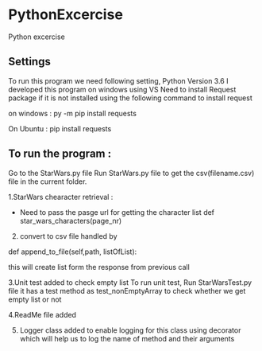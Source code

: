 # PythonExcercise
Python excercise

Settings
-------------
To run this program we need following setting,
Python Version 3.6
I developed this program on windows using VS
Need to install Request package if it is not installed using the following command 
to install request 

on windows : 
py -m pip install requests

On Ubuntu : 
pip install requests


To run the program :
------------------------

Go to the StarWars.py file 
Run StarWars.py file to get the csv(filename.csv) file in the current folder. 

1.StarWars chearacter retrieval : 
- Need to pass the pasge url for getting the character list
def star_wars_characters(page_nr) 

2. convert to csv file handled by 

 def append_to_file(self,path, listOfList):
 
 this will create list form the response from previous call
 
 3.Unit test added to check empty list 
 To run unit test, 
 Run StarWarsTest.py file
 it has a test method as test_nonEmptyArray to check whether we get empty list or not 
 
 4.ReadMe file added
 
 5. Logger class added to enable logging for this class using decorator 
 which will help us to log the name of method and their arguments
 
